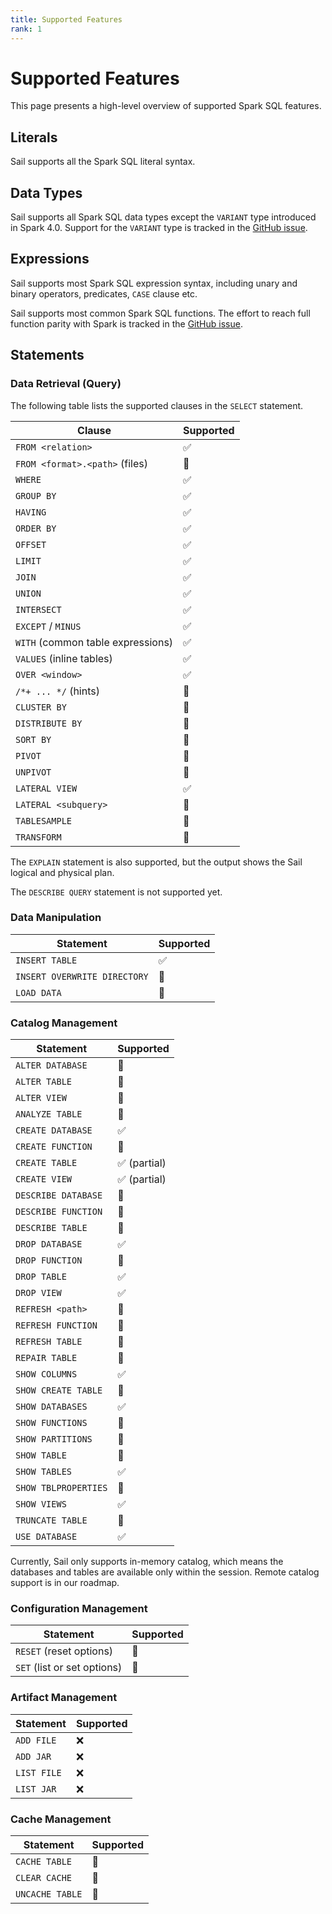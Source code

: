 ```yaml
---
title: Supported Features
rank: 1
---
```


# Supported Features

This page presents a high-level overview of supported Spark SQL features.

## Literals

Sail supports all the Spark SQL literal syntax.

## Data Types

Sail supports all Spark SQL data types except the `VARIANT` type introduced in Spark 4.0. Support for the `VARIANT` type is tracked in the [GitHub issue](https://github.com/lakehq/sail/issues/511).

## Expressions

Sail supports most Spark SQL expression syntax, including unary and binary operators, predicates, `CASE` clause etc.

Sail supports most common Spark SQL functions. The effort to reach full function parity with Spark is tracked in the [GitHub issue](https://github.com/lakehq/sail/issues/398).

## Statements

### Data Retrieval (Query)

The following table lists the supported clauses in the `SELECT` statement.

| Clause                            | Supported          |
| --------------------------------- | ------------------ |
| `FROM <relation>`                 | :white_check_mark: |
| `FROM <format>.<path>` (files)    | :construction:     |
| `WHERE`                           | :white_check_mark: |
| `GROUP BY`                        | :white_check_mark: |
| `HAVING`                          | :white_check_mark: |
| `ORDER BY`                        | :white_check_mark: |
| `OFFSET`                          | :white_check_mark: |
| `LIMIT`                           | :white_check_mark: |
| `JOIN`                            | :white_check_mark: |
| `UNION`                           | :white_check_mark: |
| `INTERSECT`                       | :white_check_mark: |
| `EXCEPT` / `MINUS`                | :white_check_mark: |
| `WITH` (common table expressions) | :white_check_mark: |
| `VALUES` (inline tables)          | :white_check_mark: |
| `OVER <window>`                   | :white_check_mark: |
| `/*+ ... */` (hints)              | :construction:     |
| `CLUSTER BY`                      | :construction:     |
| `DISTRIBUTE BY`                   | :construction:     |
| `SORT BY`                         | :construction:     |
| `PIVOT`                           | :construction:     |
| `UNPIVOT`                         | :construction:     |
| `LATERAL VIEW`                    | :white_check_mark: |
| `LATERAL <subquery>`              | :construction:     |
| `TABLESAMPLE`                     | :construction:     |
| `TRANSFORM`                       | :construction:     |

The `EXPLAIN` statement is also supported, but the output shows the Sail logical and physical plan.

The `DESCRIBE QUERY` statement is not supported yet.

### Data Manipulation

| Statement                    | Supported          |
| ---------------------------- | ------------------ |
| `INSERT TABLE`               | :white_check_mark: |
| `INSERT OVERWRITE DIRECTORY` | :construction:     |
| `LOAD DATA`                  | :construction:     |

### Catalog Management

| Statement            | Supported                    |
| -------------------- | ---------------------------- |
| `ALTER DATABASE`     | :construction:               |
| `ALTER TABLE`        | :construction:               |
| `ALTER VIEW`         | :construction:               |
| `ANALYZE TABLE`      | :construction:               |
| `CREATE DATABASE`    | :white_check_mark:           |
| `CREATE FUNCTION`    | :construction:               |
| `CREATE TABLE`       | :white_check_mark: (partial) |
| `CREATE VIEW`        | :white_check_mark: (partial) |
| `DESCRIBE DATABASE`  | :construction:               |
| `DESCRIBE FUNCTION`  | :construction:               |
| `DESCRIBE TABLE`     | :construction:               |
| `DROP DATABASE`      | :white_check_mark:           |
| `DROP FUNCTION`      | :construction:               |
| `DROP TABLE`         | :white_check_mark:           |
| `DROP VIEW`          | :white_check_mark:           |
| `REFRESH <path>`     | :construction:               |
| `REFRESH FUNCTION`   | :construction:               |
| `REFRESH TABLE`      | :construction:               |
| `REPAIR TABLE`       | :construction:               |
| `SHOW COLUMNS`       | :white_check_mark:           |
| `SHOW CREATE TABLE`  | :construction:               |
| `SHOW DATABASES`     | :white_check_mark:           |
| `SHOW FUNCTIONS`     | :construction:               |
| `SHOW PARTITIONS`    | :construction:               |
| `SHOW TABLE`         | :construction:               |
| `SHOW TABLES`        | :white_check_mark:           |
| `SHOW TBLPROPERTIES` | :construction:               |
| `SHOW VIEWS`         | :white_check_mark:           |
| `TRUNCATE TABLE`     | :construction:               |
| `USE DATABASE`       | :white_check_mark:           |

Currently, Sail only supports in-memory catalog, which means the databases and tables are available only within the session.
Remote catalog support is in our roadmap.

### Configuration Management

| Statement                   | Supported      |
| --------------------------- | -------------- |
| `RESET` (reset options)     | :construction: |
| `SET` (list or set options) | :construction: |

### Artifact Management

| Statement   | Supported |
| ----------- | --------- |
| `ADD FILE`  | :x:       |
| `ADD JAR`   | :x:       |
| `LIST FILE` | :x:       |
| `LIST JAR`  | :x:       |

### Cache Management

| Statement       | Supported      |
| --------------- | -------------- |
| `CACHE TABLE`   | :construction: |
| `CLEAR CACHE`   | :construction: |
| `UNCACHE TABLE` | :construction: |
